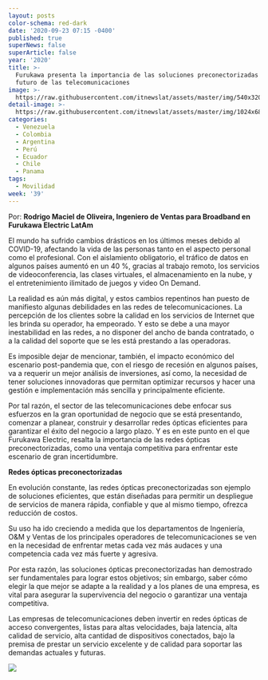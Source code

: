 ```yaml
---
layout: posts
color-schema: red-dark
date: '2020-09-23 07:15 -0400'
published: true
superNews: false
superArticle: false
year: '2020'
title: >-
  Furukawa presenta la importancia de las soluciones preconectorizadas para el
  futuro de las telecomunicaciones
image: >-
  https://raw.githubusercontent.com/itnewslat/assets/master/img/540x320/Mundo-Conectado-p.jpg
detail-image: >-
  https://raw.githubusercontent.com/itnewslat/assets/master/img/1024x680/Mundo-Conectado-g.jpg
categories:
  - Venezuela
  - Colombia
  - Argentina
  - Perú
  - Ecuador
  - Chile
  - Panama
tags:
  - Movilidad
week: '39'
---
```


Por: **Rodrigo Maciel de Oliveira, Ingeniero de Ventas para Broadband en Furukawa Electric LatAm**

El mundo ha sufrido cambios drásticos en los últimos meses debido al COVID-19, afectando la vida de las personas tanto en el aspecto personal como el profesional. Con el aislamiento obligatorio, el tráfico de datos en algunos países aumentó en un 40 %, gracias al trabajo remoto, los servicios de videoconferencia, las clases virtuales, el almacenamiento en la nube, y el entretenimiento ilimitado de juegos y video On Demand. 

La realidad es aún más digital, y estos cambios repentinos han puesto de manifiesto algunas debilidades en las redes de telecomunicaciones. La percepción de los clientes sobre la calidad en los servicios de Internet que les brinda su operador, ha empeorado. Y esto se debe a una mayor inestabilidad en las redes, a no disponer del ancho de banda contratado, o a la calidad del soporte que se les está prestando a las operadoras.

Es imposible dejar de mencionar, también, el impacto económico del escenario post-pandemia que, con el riesgo de recesión en algunos países, va a requerir un mejor análisis de inversiones, así como, la necesidad de tener soluciones innovadoras que permitan optimizar recursos y hacer una gestión e implementación más sencilla y principalmente eficiente. 

Por tal razón, el sector de las telecomunicaciones debe enfocar sus esfuerzos en la gran oportunidad de negocio que se está presentando, comenzar a planear, construir y desarrollar redes ópticas eficientes para garantizar el éxito del negocio a largo plazo. Y es en este punto en el que Furukawa Electric, resalta la importancia de las redes ópticas preconectorizadas, como una ventaja competitiva para enfrentar este escenario de gran incertidumbre. 

**Redes ópticas preconectorizadas**

En evolución constante, las redes ópticas preconectorizadas son ejemplo de soluciones eficientes, que están diseñadas para permitir un despliegue de servicios de manera rápida, confiable y que al mismo tiempo, ofrezca reducción de costos.

Su uso ha ido creciendo a medida que los departamentos de Ingeniería, O&M y Ventas de los principales operadores de telecomunicaciones se ven en la necesidad de enfrentar metas cada vez más audaces y una competencia cada vez más fuerte y agresiva.

Por esta razón, las soluciones ópticas preconectorizadas han demostrado ser fundamentales para lograr estos objetivos; sin embargo, saber cómo elegir la que mejor se adapte a la realidad y a los planes de una empresa, es vital para asegurar la supervivencia del negocio o garantizar una ventaja competitiva.

Las empresas de telecomunicaciones deben invertir en redes ópticas de acceso convergentes, listas para altas velocidades, baja latencia, alta calidad de servicio, alta cantidad de dispositivos conectados, bajo la premisa de prestar un servicio excelente y de calidad para soportar las demandas actuales y futuras.

<img src="https://tracker.metricool.com/c3po.jpg?hash=56f88a41e39ab42c063cc51676587a04"/>